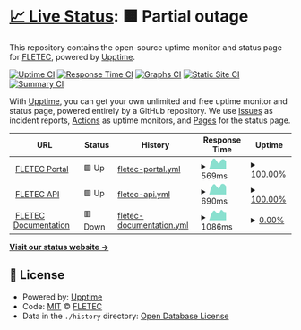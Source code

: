 # [📈 Live Status](https://status.fletec.io): <!--live status--> **🟧 Partial outage**

This repository contains the open-source uptime monitor and status page for [FLETEC](https://fletec.io), powered by [Upptime](https://github.com/upptime/upptime).

[![Uptime CI](https://github.com/fletec/fletec-upptime/workflows/Uptime%20CI/badge.svg)](https://github.com/fletec/fletec-upptime/actions?query=workflow%3A%22Uptime+CI%22)
[![Response Time CI](https://github.com/fletec/fletec-upptime/workflows/Response%20Time%20CI/badge.svg)](https://github.com/fletec/fletec-upptime/actions?query=workflow%3A%22Response+Time+CI%22)
[![Graphs CI](https://github.com/fletec/fletec-upptime/workflows/Graphs%20CI/badge.svg)](https://github.com/fletec/fletec-upptime/actions?query=workflow%3A%22Graphs+CI%22)
[![Static Site CI](https://github.com/fletec/fletec-upptime/workflows/Static%20Site%20CI/badge.svg)](https://github.com/fletec/fletec-upptime/actions?query=workflow%3A%22Static+Site+CI%22)
[![Summary CI](https://github.com/fletec/fletec-upptime/workflows/Summary%20CI/badge.svg)](https://github.com/fletec/fletec-upptime/actions?query=workflow%3A%22Summary+CI%22)

With [Upptime](https://upptime.js.org), you can get your own unlimited and free uptime monitor and status page, powered entirely by a GitHub repository. We use [Issues](https://github.com/fletec/fletec-upptime/issues) as incident reports, [Actions](https://github.com/fletec/fletec-upptime/actions) as uptime monitors, and [Pages](https://status.fletec.io) for the status page.

<!--start: status pages-->
<!-- This summary is generated by Upptime (https://github.com/upptime/upptime) -->
<!-- Do not edit this manually, your changes will be overwritten -->
<!-- prettier-ignore -->
| URL | Status | History | Response Time | Uptime |
| --- | ------ | ------- | ------------- | ------ |
| <img alt="" src="https://icons.duckduckgo.com/ip3/portal.fletec.io.ico" height="13"> [FLETEC Portal](https://portal.fletec.io) | 🟩 Up | [fletec-portal.yml](https://github.com/fletec/fletec-upptime/commits/HEAD/history/fletec-portal.yml) | <details><summary><img alt="Response time graph" src="./graphs/fletec-portal/response-time-week.png" height="20"> 569ms</summary><br><a href="https://status.fletec.io/history/fletec-portal"><img alt="Response time 574" src="https://img.shields.io/endpoint?url=https%3A%2F%2Fraw.githubusercontent.com%2Ffletec%2Ffletec-upptime%2FHEAD%2Fapi%2Ffletec-portal%2Fresponse-time.json"></a><br><a href="https://status.fletec.io/history/fletec-portal"><img alt="24-hour response time 513" src="https://img.shields.io/endpoint?url=https%3A%2F%2Fraw.githubusercontent.com%2Ffletec%2Ffletec-upptime%2FHEAD%2Fapi%2Ffletec-portal%2Fresponse-time-day.json"></a><br><a href="https://status.fletec.io/history/fletec-portal"><img alt="7-day response time 569" src="https://img.shields.io/endpoint?url=https%3A%2F%2Fraw.githubusercontent.com%2Ffletec%2Ffletec-upptime%2FHEAD%2Fapi%2Ffletec-portal%2Fresponse-time-week.json"></a><br><a href="https://status.fletec.io/history/fletec-portal"><img alt="30-day response time 578" src="https://img.shields.io/endpoint?url=https%3A%2F%2Fraw.githubusercontent.com%2Ffletec%2Ffletec-upptime%2FHEAD%2Fapi%2Ffletec-portal%2Fresponse-time-month.json"></a><br><a href="https://status.fletec.io/history/fletec-portal"><img alt="1-year response time 568" src="https://img.shields.io/endpoint?url=https%3A%2F%2Fraw.githubusercontent.com%2Ffletec%2Ffletec-upptime%2FHEAD%2Fapi%2Ffletec-portal%2Fresponse-time-year.json"></a></details> | <details><summary><a href="https://status.fletec.io/history/fletec-portal">100.00%</a></summary><a href="https://status.fletec.io/history/fletec-portal"><img alt="All-time uptime 100.00%" src="https://img.shields.io/endpoint?url=https%3A%2F%2Fraw.githubusercontent.com%2Ffletec%2Ffletec-upptime%2FHEAD%2Fapi%2Ffletec-portal%2Fuptime.json"></a><br><a href="https://status.fletec.io/history/fletec-portal"><img alt="24-hour uptime 100.00%" src="https://img.shields.io/endpoint?url=https%3A%2F%2Fraw.githubusercontent.com%2Ffletec%2Ffletec-upptime%2FHEAD%2Fapi%2Ffletec-portal%2Fuptime-day.json"></a><br><a href="https://status.fletec.io/history/fletec-portal"><img alt="7-day uptime 100.00%" src="https://img.shields.io/endpoint?url=https%3A%2F%2Fraw.githubusercontent.com%2Ffletec%2Ffletec-upptime%2FHEAD%2Fapi%2Ffletec-portal%2Fuptime-week.json"></a><br><a href="https://status.fletec.io/history/fletec-portal"><img alt="30-day uptime 100.00%" src="https://img.shields.io/endpoint?url=https%3A%2F%2Fraw.githubusercontent.com%2Ffletec%2Ffletec-upptime%2FHEAD%2Fapi%2Ffletec-portal%2Fuptime-month.json"></a><br><a href="https://status.fletec.io/history/fletec-portal"><img alt="1-year uptime 100.00%" src="https://img.shields.io/endpoint?url=https%3A%2F%2Fraw.githubusercontent.com%2Ffletec%2Ffletec-upptime%2FHEAD%2Fapi%2Ffletec-portal%2Fuptime-year.json"></a></details>
| <img alt="" src="https://icons.duckduckgo.com/ip3/api.fletec.io.ico" height="13"> [FLETEC API](https://api.fletec.io) | 🟩 Up | [fletec-api.yml](https://github.com/fletec/fletec-upptime/commits/HEAD/history/fletec-api.yml) | <details><summary><img alt="Response time graph" src="./graphs/fletec-api/response-time-week.png" height="20"> 690ms</summary><br><a href="https://status.fletec.io/history/fletec-api"><img alt="Response time 676" src="https://img.shields.io/endpoint?url=https%3A%2F%2Fraw.githubusercontent.com%2Ffletec%2Ffletec-upptime%2FHEAD%2Fapi%2Ffletec-api%2Fresponse-time.json"></a><br><a href="https://status.fletec.io/history/fletec-api"><img alt="24-hour response time 646" src="https://img.shields.io/endpoint?url=https%3A%2F%2Fraw.githubusercontent.com%2Ffletec%2Ffletec-upptime%2FHEAD%2Fapi%2Ffletec-api%2Fresponse-time-day.json"></a><br><a href="https://status.fletec.io/history/fletec-api"><img alt="7-day response time 690" src="https://img.shields.io/endpoint?url=https%3A%2F%2Fraw.githubusercontent.com%2Ffletec%2Ffletec-upptime%2FHEAD%2Fapi%2Ffletec-api%2Fresponse-time-week.json"></a><br><a href="https://status.fletec.io/history/fletec-api"><img alt="30-day response time 674" src="https://img.shields.io/endpoint?url=https%3A%2F%2Fraw.githubusercontent.com%2Ffletec%2Ffletec-upptime%2FHEAD%2Fapi%2Ffletec-api%2Fresponse-time-month.json"></a><br><a href="https://status.fletec.io/history/fletec-api"><img alt="1-year response time 676" src="https://img.shields.io/endpoint?url=https%3A%2F%2Fraw.githubusercontent.com%2Ffletec%2Ffletec-upptime%2FHEAD%2Fapi%2Ffletec-api%2Fresponse-time-year.json"></a></details> | <details><summary><a href="https://status.fletec.io/history/fletec-api">100.00%</a></summary><a href="https://status.fletec.io/history/fletec-api"><img alt="All-time uptime 100.00%" src="https://img.shields.io/endpoint?url=https%3A%2F%2Fraw.githubusercontent.com%2Ffletec%2Ffletec-upptime%2FHEAD%2Fapi%2Ffletec-api%2Fuptime.json"></a><br><a href="https://status.fletec.io/history/fletec-api"><img alt="24-hour uptime 100.00%" src="https://img.shields.io/endpoint?url=https%3A%2F%2Fraw.githubusercontent.com%2Ffletec%2Ffletec-upptime%2FHEAD%2Fapi%2Ffletec-api%2Fuptime-day.json"></a><br><a href="https://status.fletec.io/history/fletec-api"><img alt="7-day uptime 100.00%" src="https://img.shields.io/endpoint?url=https%3A%2F%2Fraw.githubusercontent.com%2Ffletec%2Ffletec-upptime%2FHEAD%2Fapi%2Ffletec-api%2Fuptime-week.json"></a><br><a href="https://status.fletec.io/history/fletec-api"><img alt="30-day uptime 100.00%" src="https://img.shields.io/endpoint?url=https%3A%2F%2Fraw.githubusercontent.com%2Ffletec%2Ffletec-upptime%2FHEAD%2Fapi%2Ffletec-api%2Fuptime-month.json"></a><br><a href="https://status.fletec.io/history/fletec-api"><img alt="1-year uptime 100.00%" src="https://img.shields.io/endpoint?url=https%3A%2F%2Fraw.githubusercontent.com%2Ffletec%2Ffletec-upptime%2FHEAD%2Fapi%2Ffletec-api%2Fuptime-year.json"></a></details>
| <img alt="" src="https://icons.duckduckgo.com/ip3/docs.fletec.io.ico" height="13"> [FLETEC Documentation](https://docs.fletec.io) | 🟥 Down | [fletec-documentation.yml](https://github.com/fletec/fletec-upptime/commits/HEAD/history/fletec-documentation.yml) | <details><summary><img alt="Response time graph" src="./graphs/fletec-documentation/response-time-week.png" height="20"> 1086ms</summary><br><a href="https://status.fletec.io/history/fletec-documentation"><img alt="Response time 1766" src="https://img.shields.io/endpoint?url=https%3A%2F%2Fraw.githubusercontent.com%2Ffletec%2Ffletec-upptime%2FHEAD%2Fapi%2Ffletec-documentation%2Fresponse-time.json"></a><br><a href="https://status.fletec.io/history/fletec-documentation"><img alt="24-hour response time 1070" src="https://img.shields.io/endpoint?url=https%3A%2F%2Fraw.githubusercontent.com%2Ffletec%2Ffletec-upptime%2FHEAD%2Fapi%2Ffletec-documentation%2Fresponse-time-day.json"></a><br><a href="https://status.fletec.io/history/fletec-documentation"><img alt="7-day response time 1086" src="https://img.shields.io/endpoint?url=https%3A%2F%2Fraw.githubusercontent.com%2Ffletec%2Ffletec-upptime%2FHEAD%2Fapi%2Ffletec-documentation%2Fresponse-time-week.json"></a><br><a href="https://status.fletec.io/history/fletec-documentation"><img alt="30-day response time 1087" src="https://img.shields.io/endpoint?url=https%3A%2F%2Fraw.githubusercontent.com%2Ffletec%2Ffletec-upptime%2FHEAD%2Fapi%2Ffletec-documentation%2Fresponse-time-month.json"></a><br><a href="https://status.fletec.io/history/fletec-documentation"><img alt="1-year response time 1736" src="https://img.shields.io/endpoint?url=https%3A%2F%2Fraw.githubusercontent.com%2Ffletec%2Ffletec-upptime%2FHEAD%2Fapi%2Ffletec-documentation%2Fresponse-time-year.json"></a></details> | <details><summary><a href="https://status.fletec.io/history/fletec-documentation">0.00%</a></summary><a href="https://status.fletec.io/history/fletec-documentation"><img alt="All-time uptime 93.07%" src="https://img.shields.io/endpoint?url=https%3A%2F%2Fraw.githubusercontent.com%2Ffletec%2Ffletec-upptime%2FHEAD%2Fapi%2Ffletec-documentation%2Fuptime.json"></a><br><a href="https://status.fletec.io/history/fletec-documentation"><img alt="24-hour uptime 0.00%" src="https://img.shields.io/endpoint?url=https%3A%2F%2Fraw.githubusercontent.com%2Ffletec%2Ffletec-upptime%2FHEAD%2Fapi%2Ffletec-documentation%2Fuptime-day.json"></a><br><a href="https://status.fletec.io/history/fletec-documentation"><img alt="7-day uptime 0.00%" src="https://img.shields.io/endpoint?url=https%3A%2F%2Fraw.githubusercontent.com%2Ffletec%2Ffletec-upptime%2FHEAD%2Fapi%2Ffletec-documentation%2Fuptime-week.json"></a><br><a href="https://status.fletec.io/history/fletec-documentation"><img alt="30-day uptime 1.38%" src="https://img.shields.io/endpoint?url=https%3A%2F%2Fraw.githubusercontent.com%2Ffletec%2Ffletec-upptime%2FHEAD%2Fapi%2Ffletec-documentation%2Fuptime-month.json"></a><br><a href="https://status.fletec.io/history/fletec-documentation"><img alt="1-year uptime 88.46%" src="https://img.shields.io/endpoint?url=https%3A%2F%2Fraw.githubusercontent.com%2Ffletec%2Ffletec-upptime%2FHEAD%2Fapi%2Ffletec-documentation%2Fuptime-year.json"></a></details>

<!--end: status pages-->

[**Visit our status website →**](https://status.fletec.io)

## 📄 License

- Powered by: [Upptime](https://github.com/upptime/upptime)
- Code: [MIT](./LICENSE) © [FLETEC](https://fletec.io)
- Data in the `./history` directory: [Open Database License](https://opendatacommons.org/licenses/odbl/1-0/)
